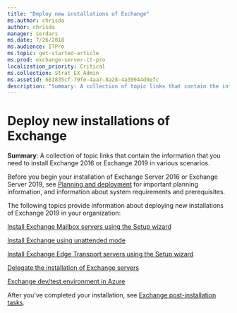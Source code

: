 ```yaml
---
title: "Deploy new installations of Exchange"
ms.author: chrisda
author: chrisda
manager: serdars
ms.date: 7/26/2018
ms.audience: ITPro
ms.topic: get-started-article
ms.prod: exchange-server-it-pro
localization_priority: Critical
ms.collection: Strat_EX_Admin
ms.assetid: 681835cf-79fe-4aa7-8a28-4a39944d0efc
description: "Summary: A collection of topic links that contain the information that you need to install Exchange 2016 or Exchange 2019 in various scenarios."
---
```


# Deploy new installations of Exchange

 **Summary**: A collection of topic links that contain the information that you need to install Exchange 2016 or Exchange 2019 in various scenarios.

Before you begin your installation of Exchange Server 2016 or Exchange Server 2019, see [Planning and deployment](../../plan-and-deploy/plan-and-deploy.md) for important planning information, and information about system requirements and prerequisites.
  
The following topics provide information about deploying new installations of Exchange 2019 in your organization:
  
[Install Exchange Mailbox servers using the Setup wizard](install-mailbox-role.md)
  
[Install Exchange using unattended mode](unattended-installs.md)
  
[Install Exchange Edge Transport servers using the Setup wizard](install-edge-transport-role.md)
  
[Delegate the installation of Exchange servers](delegate-installations.md)
  
[Exchange dev/test environment in Azure](create-azure-test-environments.md)
  
After you've completed your installation, see [Exchange post-installation tasks](../../plan-and-deploy-2019/post-installation-tasks/post-installation-tasks.md).
